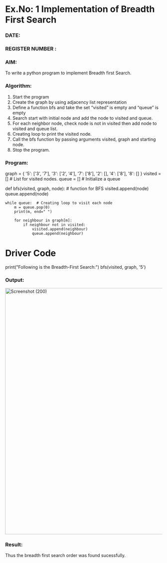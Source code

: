 # Ex.No: 1  Implementation of Breadth First Search 
### DATE:                                                                            
### REGISTER NUMBER : 
### AIM: 
To write a python program to implement Breadth first Search. 
### Algorithm:
1. Start the program
2. Create the graph by using adjacency list representation
3. Define a function bfs and take the set “visited” is empty and “queue” is empty
4. Search start with initial node and add the node to visited and queue.
5. For each neighbor node, check node is not in visited then add node to visited and queue list.
6.  Creating loop to print the visited node.
7.   Call the bfs function by passing arguments visited, graph and starting node.
8.   Stop the program.
### Program:
graph = {
    '5': ['3', '7'],
    '3': ['2', '4'],
    '7': ['8'],
    '2': [],
    '4': ['8'],
    '8': []
}
visited = []  # List for visited nodes.
queue = []    # Initialize a queue

def bfs(visited, graph, node):  # function for BFS
    visited.append(node)
    queue.append(node)

    while queue:  # Creating loop to visit each node
        m = queue.pop(0)
        print(m, end=" ")

        for neighbour in graph[m]:
            if neighbour not in visited:
                visited.append(neighbour)
                queue.append(neighbour)

# Driver Code
print("Following is the Breadth-First Search:")
bfs(visited, graph, '5')










### Output:
<img width="1043" height="790" alt="Screenshot (200)" src="https://github.com/user-attachments/assets/6bac3b6f-5eb1-46ca-82bf-760ec33e8d43" />



### Result:
Thus the breadth first search order was found sucessfully.
